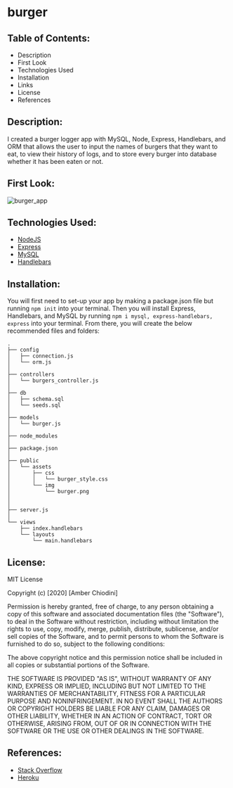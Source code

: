 # burger

## Table of Contents: 
* Description 
* First Look 
* Technologies Used
* Installation 
* Links 
* License 
* References 

## Description:
I created a burger logger app with MySQL, Node, Express, Handlebars, and ORM that allows the user to input the names of burgers that they want to eat, to view their history of logs, and to store every burger into database whether it has been eaten or not.

## First Look: 
![burger_app](https://user-images.githubusercontent.com/69092983/104144119-a2166880-5387-11eb-9f11-9761cd6b5159.gif)

## Technologies Used:
* [NodeJS](https://nodejs.org/en/)
* [Express](https://expressjs.com/)
* [MySQL](https://www.mysql.com/)
* [Handlebars](https://handlebarsjs.com/)

## Installation:
You will first need to set-up your app by making a package.json file but running ```npm init``` into your terminal. Then you will install Express, Handlebars, and MySQL by running ```npm i mysql, express-handlebars, express``` into your terminal. From there, you will create the below recommended files and folders: 

```
.
├── config
│   ├── connection.js
│   └── orm.js
│ 
├── controllers
│   └── burgers_controller.js
│
├── db
│   ├── schema.sql
│   └── seeds.sql
│
├── models
│   └── burger.js
│ 
├── node_modules
│ 
├── package.json
│
├── public
│   └── assets
│       ├── css
│       │   └── burger_style.css
│       └── img
│           └── burger.png
│   
│
├── server.js
│
└── views
    ├── index.handlebars
    └── layouts
        └── main.handlebars
```

## License: 
MIT License

Copyright (c) [2020] [Amber Chiodini]

Permission is hereby granted, free of charge, to any person obtaining a copy
of this software and associated documentation files (the "Software"), to deal
in the Software without restriction, including without limitation the rights
to use, copy, modify, merge, publish, distribute, sublicense, and/or sell
copies of the Software, and to permit persons to whom the Software is
furnished to do so, subject to the following conditions:

The above copyright notice and this permission notice shall be included in all
copies or substantial portions of the Software.

THE SOFTWARE IS PROVIDED "AS IS", WITHOUT WARRANTY OF ANY KIND, EXPRESS OR
IMPLIED, INCLUDING BUT NOT LIMITED TO THE WARRANTIES OF MERCHANTABILITY,
FITNESS FOR A PARTICULAR PURPOSE AND NONINFRINGEMENT. IN NO EVENT SHALL THE
AUTHORS OR COPYRIGHT HOLDERS BE LIABLE FOR ANY CLAIM, DAMAGES OR OTHER
LIABILITY, WHETHER IN AN ACTION OF CONTRACT, TORT OR OTHERWISE, ARISING FROM,
OUT OF OR IN CONNECTION WITH THE SOFTWARE OR THE USE OR OTHER DEALINGS IN THE
SOFTWARE.

## References: 
* [Stack Overflow](https://stackoverflow.com/) 
* [Heroku](https://devcenter.heroku.com/categories/reference)